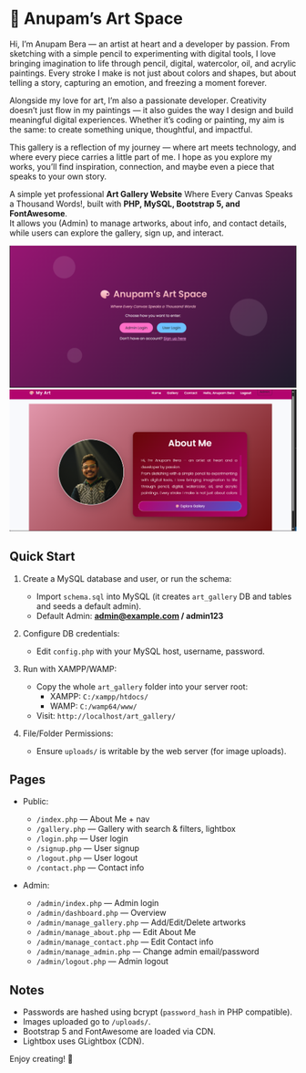 # 🎨 Anupam’s Art Space

Hi, I’m Anupam Bera — an artist at heart and a developer by passion.
From sketching with a simple pencil to experimenting with digital tools, I love bringing imagination to life through pencil, digital, watercolor, oil, and acrylic paintings. Every stroke I make is not just about colors and shapes, but about telling a story, capturing an emotion, and freezing a moment forever.

Alongside my love for art, I’m also a passionate developer. Creativity doesn’t just flow in my paintings — it also guides the way I design and build meaningful digital experiences. Whether it’s coding or painting, my aim is the same: to create something unique, thoughtful, and impactful.

This gallery is a reflection of my journey — where art meets technology, and where every piece carries a little part of me. I hope as you explore my works, you’ll find inspiration, connection, and maybe even a piece that speaks to your own story.

A simple yet professional **Art Gallery Website** Where Every Canvas Speaks a Thousand Words!, built with **PHP, MySQL, Bootstrap 5, and FontAwesome**.  
It allows you (Admin) to manage artworks, about info, and contact details, while users can explore the gallery, sign up, and interact.

![landing page Screenshot](screenshots/landing_page.png)
![about Screenshot](screenshots/about.png)

## Quick Start

1. Create a MySQL database and user, or run the schema:
   - Import `schema.sql` into MySQL (it creates `art_gallery` DB and tables and seeds a default admin).
   - Default Admin: **admin@example.com / admin123**

2. Configure DB credentials:
   - Edit `config.php` with your MySQL host, username, password.

3. Run with XAMPP/WAMP:
   - Copy the whole `art_gallery` folder into your server root:
     - XAMPP: `C:/xampp/htdocs/`
     - WAMP:  `C:/wamp64/www/`
   - Visit: `http://localhost/art_gallery/`

4. File/Folder Permissions:
   - Ensure `uploads/` is writable by the web server (for image uploads).

## Pages

- Public:
  - `/index.php` — About Me + nav
  - `/gallery.php` — Gallery with search & filters, lightbox
  - `/login.php` — User login
  - `/signup.php` — User signup
  - `/logout.php` — User logout
  - `/contact.php` — Contact info

- Admin:
  - `/admin/index.php` — Admin login
  - `/admin/dashboard.php` — Overview
  - `/admin/manage_gallery.php` — Add/Edit/Delete artworks
  - `/admin/manage_about.php` — Edit About Me
  - `/admin/manage_contact.php` — Edit Contact info
  - `/admin/manage_admin.php` — Change admin email/password
  - `/admin/logout.php` — Admin logout

## Notes

- Passwords are hashed using bcrypt (`password_hash` in PHP compatible). 
- Images uploaded go to `/uploads/`.
- Bootstrap 5 and FontAwesome are loaded via CDN.
- Lightbox uses GLightbox (CDN).

Enjoy creating! 🎨
